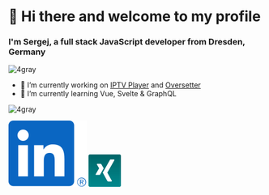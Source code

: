 <h1>👋 Hi there and welcome to my profile</h3>
<h3>I'm Sergej, a full stack JavaScript developer from Dresden, Germany</h4>
<p align="left"> <img src="https://komarev.com/ghpvc/?username=4gray" alt="4gray" /> </p>

- 🔭 I’m currently working on [IPTV Player](https://github.com/4gray/my-iptv-player-pwa) and [Oversetter](https://4gray.github.io/oversetter/)
- 🌱 I’m currently learning Vue, Svelte & GraphQL

<p><img src="https://github-readme-stats.vercel.app/api?username=4gray&show_icons=true&theme=radical" alt="4gray" /> </p>

<a href="https://www.linkedin.com/in/sergej-tschigraj-4600b71a4/"><img src="https://raw.githubusercontent.com/4gray/4gray/master/assets/linkedin.svg"></a>&nbsp;<a href="https://www.xing.com/profile/Sergej_Tschigraj/cv"><img src="https://raw.githubusercontent.com/4gray/4gray/master/assets/xing.png" height="64"></a>
